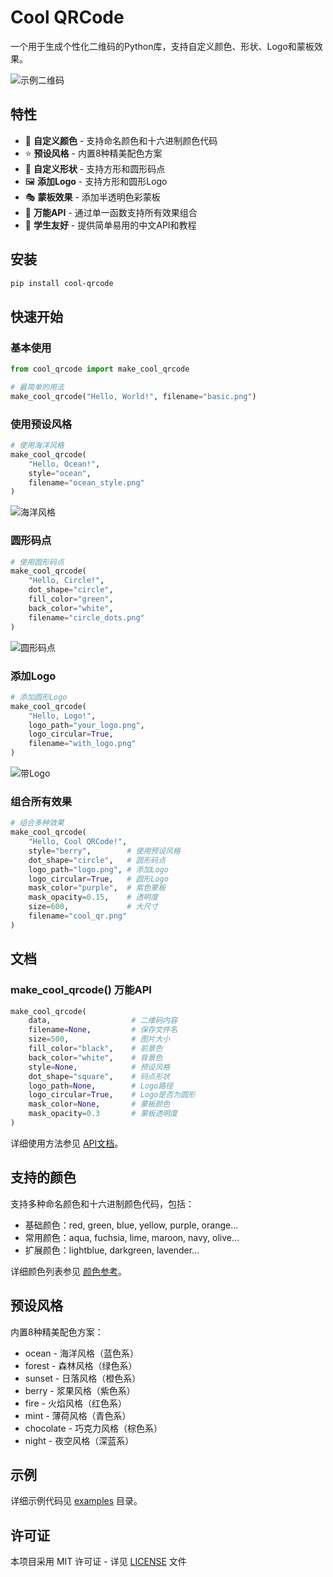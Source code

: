 # Cool QRCode

一个用于生成个性化二维码的Python库，支持自定义颜色、形状、Logo和蒙板效果。

![示例二维码](docs/images/all_features.png)

## 特性

- 🎨 **自定义颜色** - 支持命名颜色和十六进制颜色代码
- ⭐ **预设风格** - 内置8种精美配色方案
- 🔘 **自定义形状** - 支持方形和圆形码点
- 🖼️ **添加Logo** - 支持方形和圆形Logo
- 🎭 **蒙板效果** - 添加半透明色彩蒙板
- 💫 **万能API** - 通过单一函数支持所有效果组合
- 🚸 **学生友好** - 提供简单易用的中文API和教程

## 安装

```bash
pip install cool-qrcode
```

## 快速开始

### 基本使用

```python
from cool_qrcode import make_cool_qrcode

# 最简单的用法
make_cool_qrcode("Hello, World!", filename="basic.png")
```

### 使用预设风格

```python
# 使用海洋风格
make_cool_qrcode(
    "Hello, Ocean!",
    style="ocean",
    filename="ocean_style.png"
)
```

![海洋风格](docs/images/ocean_style.png)

### 圆形码点

```python
# 使用圆形码点
make_cool_qrcode(
    "Hello, Circle!",
    dot_shape="circle",
    fill_color="green",
    back_color="white",
    filename="circle_dots.png"
)
```

![圆形码点](docs/images/circle_dots.png)

### 添加Logo

```python
# 添加圆形Logo
make_cool_qrcode(
    "Hello, Logo!",
    logo_path="your_logo.png",
    logo_circular=True,
    filename="with_logo.png"
)
```

![带Logo](docs/images/circular_logo.png)

### 组合所有效果

```python
# 组合多种效果
make_cool_qrcode(
    "Hello, Cool QRCode!",
    style="berry",        # 使用预设风格
    dot_shape="circle",   # 圆形码点
    logo_path="logo.png", # 添加Logo
    logo_circular=True,   # 圆形Logo
    mask_color="purple",  # 紫色蒙板
    mask_opacity=0.15,    # 透明度
    size=600,             # 大尺寸
    filename="cool_qr.png"
)
```

## 文档

### make_cool_qrcode() 万能API

```python
make_cool_qrcode(
    data,                  # 二维码内容
    filename=None,         # 保存文件名
    size=500,              # 图片大小
    fill_color="black",    # 前景色
    back_color="white",    # 背景色
    style=None,            # 预设风格
    dot_shape="square",    # 码点形状
    logo_path=None,        # Logo路径
    logo_circular=True,    # Logo是否为圆形
    mask_color=None,       # 蒙板颜色
    mask_opacity=0.3       # 蒙板透明度
)
```

详细使用方法参见 [API文档](docs/API.md)。

## 支持的颜色

支持多种命名颜色和十六进制颜色代码，包括：

- 基础颜色：red, green, blue, yellow, purple, orange...
- 常用颜色：aqua, fuchsia, lime, maroon, navy, olive...
- 扩展颜色：lightblue, darkgreen, lavender...

详细颜色列表参见 [颜色参考](colors-reference.md)。

## 预设风格

内置8种精美配色方案：

- ocean - 海洋风格（蓝色系）
- forest - 森林风格（绿色系）
- sunset - 日落风格（橙色系）
- berry - 浆果风格（紫色系）
- fire - 火焰风格（红色系）
- mint - 薄荷风格（青色系）
- chocolate - 巧克力风格（棕色系）
- night - 夜空风格（深蓝系）

## 示例

详细示例代码见 [examples](examples) 目录。

## 许可证

本项目采用 MIT 许可证 - 详见 [LICENSE](LICENSE) 文件 